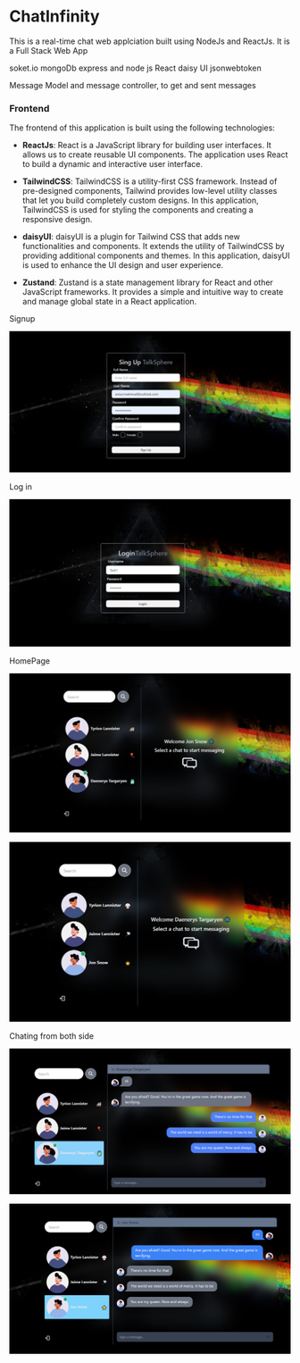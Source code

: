 # ChatInfinity


This is a real-time chat web applciation built using NodeJs and ReactJs. It is a Full Stack Web App

soket.io
mongoDb
express and node js
React
daisy UI
jsonwebtoken


Message Model and message controller, to get and sent messages


### Frontend

The frontend of this application is built using the following technologies:

- **ReactJs**: React is a JavaScript library for building user interfaces. It allows us to create reusable UI components. The application uses React to build a dynamic and interactive user interface.

- **TailwindCSS**: TailwindCSS is a utility-first CSS framework. Instead of pre-designed components, Tailwind provides low-level utility classes that let you build completely custom designs. In this application, TailwindCSS is used for styling the components and creating a responsive design.

- **daisyUI**: daisyUI is a plugin for Tailwind CSS that adds new functionalities and components. It extends the utility of TailwindCSS by providing additional components and themes. In this application, daisyUI is used to enhance the UI design and user experience.

- **Zustand**: Zustand is a state management library for React and other JavaScript frameworks. It provides a simple and intuitive way to create and manage global state in a React application. 








Signup

![alt text](image.png)

Log in

![alt text](image-1.png)

HomePage

![alt text](image-4.png)

![alt text](image-5.png)

Chating from both side

![alt text](image-6.png)

![alt text](image-7.png)